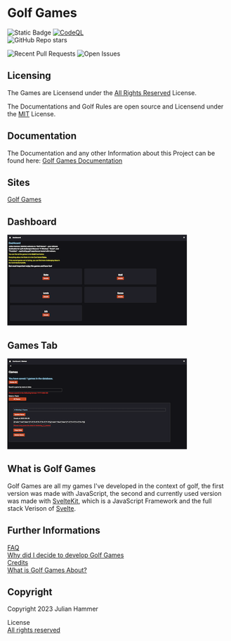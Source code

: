 # Golf Games

![Static Badge](https://img.shields.io/badge/License-All_Rights_Reserved-red)
[![CodeQL](https://github.com/MoinJulian/Golf/actions/workflows/github-code-scanning/codeql/badge.svg?branch=main)](https://github.com/MoinJulian/Golf/actions/workflows/github-code-scanning/codeql)  
![GitHub Repo stars](https://img.shields.io/github/stars/MoinJulian/Golf)

![Recent Pull Requests](https://img.shields.io/github/issues-pr/moinjulian/golf)
![Open Issues](https://img.shields.io/github/issues-raw/moinjulian/golf)

## Licensing

The Games are Licensend under the [All Rights Reserved](/LICENSE.md) License.

The Documentations and Golf Rules are open source and Licensend under the [MIT](/documentation/LICENSE.md) License.

## Documentation

The Documentation and any other Information about this Project can be found here:
[Golf Games Documentation](https://docs.golf.moinjulian.com)

## Sites

[Golf Games](https://golf.moinjulian.com)

## Dashboard

![Dashboard](./readme/images/dashboard.png)

## Games Tab

![Games Tab](./readme/images/games.png)

## What is Golf Games

Golf Games are all my games I've developed in the context of golf, the first version was
made with JavaScript, the second and currently used version was made with [SvelteKit](https://kit.svelte.dev),
which is a JavaScript Framework and the full stack Verison of [Svelte](https://svelte.dev).

## Further Informations

[FAQ](./readme/src/FAQ.md)  
[Why did I decide to develop Golf Games](./readme/src/why-did-I-decide-to-develop-golf-games.md)  
[Credits](./readme/src/Credits.md)  
[What is Golf Games About?](./readme/src/What-is-Golf-Games-about.md)

## Copyright

Copyright 2023 Julian Hammer

License  
[All rights reserved](/LICENSE.md)
